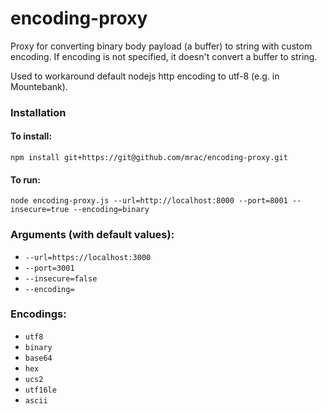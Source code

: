 # encoding-proxy

Proxy for converting binary body payload (a buffer) to string with custom encoding.
If encoding is not specified, it doesn't convert a buffer to string.

Used to workaround default nodejs http encoding to utf-8 (e.g. in Mountebank).

### Installation

#### To install:

```
npm install git+https://git@github.com/mrac/encoding-proxy.git
````

#### To run:

```
node encoding-proxy.js --url=http://localhost:8000 --port=8001 --insecure=true --encoding=binary
```

### Arguments (with default values):

 * `--url=https://localhost:3000`
 * `--port=3001`
 * `--insecure=false`
 * `--encoding=`

### Encodings:

 *  `utf8`
 *  `binary`
 *  `base64`
 *  `hex`
 *  `ucs2`
 *  `utf16le`
 *  `ascii`

